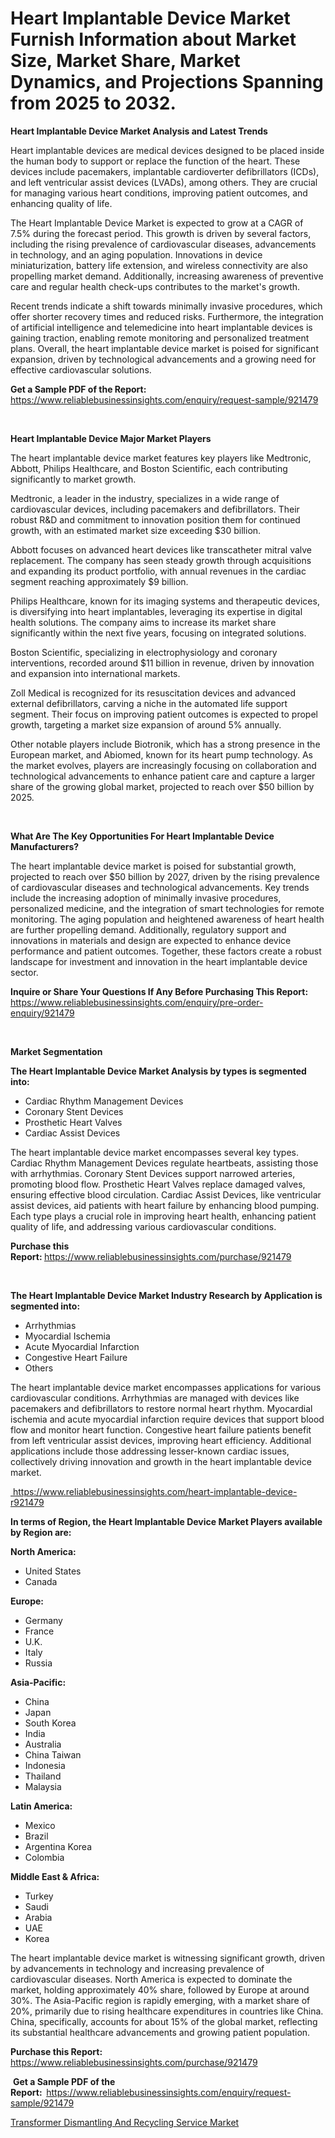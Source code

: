 <p><h1>Heart Implantable Device Market Furnish Information about Market Size, Market Share, Market Dynamics, and Projections Spanning from 2025 to 2032.</h1></p><p><strong>Heart Implantable Device Market Analysis and Latest Trends</strong></p>
<p><p>Heart implantable devices are medical devices designed to be placed inside the human body to support or replace the function of the heart. These devices include pacemakers, implantable cardioverter defibrillators (ICDs), and left ventricular assist devices (LVADs), among others. They are crucial for managing various heart conditions, improving patient outcomes, and enhancing quality of life.</p><p>The Heart Implantable Device Market is expected to grow at a CAGR of 7.5% during the forecast period. This growth is driven by several factors, including the rising prevalence of cardiovascular diseases, advancements in technology, and an aging population. Innovations in device miniaturization, battery life extension, and wireless connectivity are also propelling market demand. Additionally, increasing awareness of preventive care and regular health check-ups contributes to the market's growth.</p><p>Recent trends indicate a shift towards minimally invasive procedures, which offer shorter recovery times and reduced risks. Furthermore, the integration of artificial intelligence and telemedicine into heart implantable devices is gaining traction, enabling remote monitoring and personalized treatment plans. Overall, the heart implantable device market is poised for significant expansion, driven by technological advancements and a growing need for effective cardiovascular solutions.</p></p>
<p><strong>Get a Sample PDF of the Report:&nbsp;</strong> <a href="https://www.reliablebusinessinsights.com/enquiry/request-sample/921479?utm_campaign=2662&utm_medium=2&utm_source=Github&utm_content=ia&utm_term=07032025&utm_id=heart-implantable-device">https://www.reliablebusinessinsights.com/enquiry/request-sample/921479</a></p>
<p>&nbsp;</p>
<p><strong>Heart Implantable Device Major Market Players</strong></p>
<p><p>The heart implantable device market features key players like Medtronic, Abbott, Philips Healthcare, and Boston Scientific, each contributing significantly to market growth. </p><p>Medtronic, a leader in the industry, specializes in a wide range of cardiovascular devices, including pacemakers and defibrillators. Their robust R&D and commitment to innovation position them for continued growth, with an estimated market size exceeding $30 billion.</p><p>Abbott focuses on advanced heart devices like transcatheter mitral valve replacement. The company has seen steady growth through acquisitions and expanding its product portfolio, with annual revenues in the cardiac segment reaching approximately $9 billion. </p><p>Philips Healthcare, known for its imaging systems and therapeutic devices, is diversifying into heart implantables, leveraging its expertise in digital health solutions. The company aims to increase its market share significantly within the next five years, focusing on integrated solutions.</p><p>Boston Scientific, specializing in electrophysiology and coronary interventions, recorded around $11 billion in revenue, driven by innovation and expansion into international markets.</p><p>Zoll Medical is recognized for its resuscitation devices and advanced external defibrillators, carving a niche in the automated life support segment. Their focus on improving patient outcomes is expected to propel growth, targeting a market size expansion of around 5% annually.</p><p>Other notable players include Biotronik, which has a strong presence in the European market, and Abiomed, known for its heart pump technology. As the market evolves, players are increasingly focusing on collaboration and technological advancements to enhance patient care and capture a larger share of the growing global market, projected to reach over $50 billion by 2025.</p></p>
<p>&nbsp;</p>
<p><strong>What Are The Key Opportunities For Heart Implantable Device Manufacturers?</strong></p>
<p><p>The heart implantable device market is poised for substantial growth, projected to reach over $50 billion by 2027, driven by the rising prevalence of cardiovascular diseases and technological advancements. Key trends include the increasing adoption of minimally invasive procedures, personalized medicine, and the integration of smart technologies for remote monitoring. The aging population and heightened awareness of heart health are further propelling demand. Additionally, regulatory support and innovations in materials and design are expected to enhance device performance and patient outcomes. Together, these factors create a robust landscape for investment and innovation in the heart implantable device sector.</p></p>
<p><strong>Inquire or Share Your Questions If Any Before Purchasing This Report:</strong> <a href="https://www.reliablebusinessinsights.com/enquiry/pre-order-enquiry/921479?utm_campaign=2662&utm_medium=2&utm_source=Github&utm_content=ia&utm_term=07032025&utm_id=heart-implantable-device">https://www.reliablebusinessinsights.com/enquiry/pre-order-enquiry/921479</a></p>
<p>&nbsp;</p>
<p><strong>Market Segmentation</strong></p>
<p><strong>The Heart Implantable Device Market Analysis by types is segmented into:</strong></p>
<p><ul><li>Cardiac Rhythm Management Devices</li><li>Coronary Stent Devices</li><li>Prosthetic Heart Valves</li><li>Cardiac Assist Devices</li></ul></p>
<p><p>The heart implantable device market encompasses several key types. Cardiac Rhythm Management Devices regulate heartbeats, assisting those with arrhythmias. Coronary Stent Devices support narrowed arteries, promoting blood flow. Prosthetic Heart Valves replace damaged valves, ensuring effective blood circulation. Cardiac Assist Devices, like ventricular assist devices, aid patients with heart failure by enhancing blood pumping. Each type plays a crucial role in improving heart health, enhancing patient quality of life, and addressing various cardiovascular conditions.</p></p>
<p><strong>Purchase this Report:&nbsp;</strong><a href="https://www.reliablebusinessinsights.com/purchase/921479?utm_campaign=2662&utm_medium=2&utm_source=Github&utm_content=ia&utm_term=07032025&utm_id=heart-implantable-device">https://www.reliablebusinessinsights.com/purchase/921479</a></p>
<p>&nbsp;</p>
<p><strong>The Heart Implantable Device Market Industry Research by Application is segmented into:</strong></p>
<p><ul><li>Arrhythmias</li><li>Myocardial Ischemia</li><li>Acute Myocardial Infarction</li><li>Congestive Heart Failure</li><li>Others</li></ul></p>
<p><p>The heart implantable device market encompasses applications for various cardiovascular conditions. Arrhythmias are managed with devices like pacemakers and defibrillators to restore normal heart rhythm. Myocardial ischemia and acute myocardial infarction require devices that support blood flow and monitor heart function. Congestive heart failure patients benefit from left ventricular assist devices, improving heart efficiency. Additional applications include those addressing lesser-known cardiac issues, collectively driving innovation and growth in the heart implantable device market.</p></p>
<p><a href="https://www.reliablebusinessinsights.com/heart-implantable-device-r921479?utm_campaign=2662&utm_medium=2&utm_source=Github&utm_content=ia&utm_term=07032025&utm_id=heart-implantable-device">&nbsp;https://www.reliablebusinessinsights.com/heart-implantable-device-r921479</a></p>
<p><strong>In terms of Region, the Heart Implantable Device Market Players available by Region are:</strong></p>
<p>
    <p> <strong> North America: </strong>
        <ul>
            <li>United States</li>
            <li>Canada</li>
        </ul>
        </p> 
    <p> <strong> Europe: </strong>
        <ul>
            <li>Germany</li>
            <li>France</li>
            <li>U.K.</li>
            <li>Italy</li>
            <li>Russia</li>
        </ul>
        </p> 
    <p> <strong> Asia-Pacific: </strong>
        <ul>
            <li>China</li>
            <li>Japan</li>
            <li>South Korea</li>
            <li>India</li>
            <li>Australia</li>
            <li>China Taiwan</li>
            <li>Indonesia</li>
            <li>Thailand</li>
            <li>Malaysia</li>
        </ul>
        </p> 
    <p> <strong> Latin America: </strong>
        <ul>
            <li>Mexico</li>
            <li>Brazil</li>
            <li>Argentina Korea</li>
            <li>Colombia</li>
        </ul>
        </p> 
    <p> <strong> Middle East & Africa: </strong>
        <ul>
            <li>Turkey</li>
            <li>Saudi</li>
            <li>Arabia</li>
            <li>UAE</li>
            <li>Korea</li>
        </ul>
    </p>
    </p>
<p><p>The heart implantable device market is witnessing significant growth, driven by advancements in technology and increasing prevalence of cardiovascular diseases. North America is expected to dominate the market, holding approximately 40% share, followed by Europe at around 30%. The Asia-Pacific region is rapidly emerging, with a market share of 20%, primarily due to rising healthcare expenditures in countries like China. China, specifically, accounts for about 15% of the global market, reflecting its substantial healthcare advancements and growing patient population.</p></p>
<p><strong>Purchase this Report: </strong><a href="https://www.reliablebusinessinsights.com/purchase/921479?utm_campaign=2662&utm_medium=2&utm_source=Github&utm_content=ia&utm_term=07032025&utm_id=heart-implantable-device">https://www.reliablebusinessinsights.com/purchase/921479</a></p>
<p>&nbsp;<strong>Get a Sample PDF of the Report:&nbsp;&nbsp;</strong><a href="https://www.reliablebusinessinsights.com/enquiry/request-sample/921479?utm_campaign=2662&utm_medium=2&utm_source=Github&utm_content=ia&utm_term=07032025&utm_id=heart-implantable-device">https://www.reliablebusinessinsights.com/enquiry/request-sample/921479</a></p>
<p><strong></strong></p>
<p><p><a href="https://github.com/yankimber90yankim/Market-Research-Report-List-1/blob/main/transformer-dismantling-and-recycling-service-market.md?utm_campaign=2662&utm_medium=2&utm_source=Github&utm_content=ia&utm_term=07032025&utm_id=heart-implantable-device">Transformer Dismantling And Recycling Service Market</a></p></p>